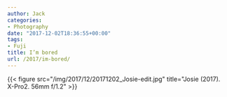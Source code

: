 ```yaml
---
author: Jack
categories:
- Photography
date: "2017-12-02T18:36:55+00:00"
tags:
- Fuji
title: I’m bored
url: /2017/im-bored/
---
```


{{< figure src="/img/2017/12/20171202_Josie-edit.jpg" title="Josie (2017). X-Pro2. 56mm f/1.2" >}}

